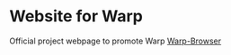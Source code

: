 # Website for Warp
Official project webpage to promote Warp
[Warp-Browser](http://warp-browser.github.io/)

